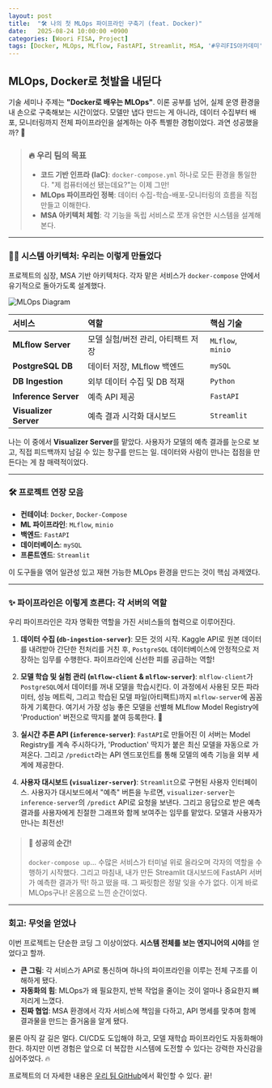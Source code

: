 ```yaml
---
layout: post
title:  "🛠️ 나의 첫 MLOps 파이프라인 구축기 (feat. Docker)"
date:   2025-08-24 10:00:00 +0900
categories: [Woori FISA, Project]
tags: [Docker, MLOps, MLflow, FastAPI, Streamlit, MSA, '#우리FIS아카데미', '#우리FISA', '#AI엔지니어링', '#K-디지털트레이닝', '#우리에프아이에스', '#글로벌소프트웨어캠퍼스']
---
```


## MLOps, Docker로 첫발을 내딛다

기술 세미나 주제는 **"Docker로 배우는 MLOps"**. 이론 공부를 넘어, 실제 운영 환경을 내 손으로 구축해보는 시간이었다. 모델만 냅다 만드는 게 아니라, 데이터 수집부터 배포, 모니터링까지 전체 파이프라인을 설계하는 아주 특별한 경험이었다. 과연 성공했을까? 🤔

> ### 🔥 우리 팀의 목표
> - **코드 기반 인프라 (IaC)**: `docker-compose.yml` 하나로 모든 환경을 통일한다. "제 컴퓨터에선 됐는데요?"는 이제 그만!
> - **MLOps 파이프라인 정복**: 데이터 수집-학습-배포-모니터링의 흐름을 직접 만들고 이해한다.
> - **MSA 아키텍처 체험**: 각 기능을 독립 서비스로 쪼개 유연한 시스템을 설계해본다.

---

### 🧑‍💻 시스템 아키텍처: 우리는 이렇게 만들었다

프로젝트의 심장, MSA 기반 아키텍처다. 각자 맡은 서비스가 `docker-compose` 안에서 유기적으로 돌아가도록 설계했다.

![MLOps Diagram](https://raw.githubusercontent.com/Fisa05-Docker-MLOps/tech-seminar/main/mlops_diagram.png)

| 서비스 | 역할 | 핵심 기술
| :--- | :--- | :--- 
| **MLflow Server** | 모델 실험/버전 관리, 아티팩트 저장 | `MLflow`, `minio`
| **PostgreSQL DB** | 데이터 저장, MLflow 백엔드 | `mySQL`
| **DB Ingestion** | 외부 데이터 수집 및 DB 적재 | `Python`
| **Inference Server** | 예측 API 제공 | `FastAPI`
| **Visualizer Server** | 예측 결과 시각화 대시보드 | `Streamlit`

나는 이 중에서 **Visualizer Server**를 맡았다. 사용자가 모델의 예측 결과를 눈으로 보고, 직접 피드백까지 남길 수 있는 창구를 만드는 일. 데이터와 사람이 만나는 접점을 만든다는 게 참 매력적이었다.

---

### 🛠️ 프로젝트 연장 모음

- **컨테이너**: `Docker`, `Docker-Compose`
- **ML 파이프라인**: `MLflow`, `minio`
- **백엔드**: `FastAPI`
- **데이터베이스**: `mySQL`
- **프론트엔드**: `Streamlit`

이 도구들을 엮어 일관성 있고 재현 가능한 MLOps 환경을 만드는 것이 핵심 과제였다.

---

### ✨ 파이프라인은 이렇게 흐른다: 각 서버의 역할

우리 파이프라인은 각자 명확한 역할을 가진 서비스들의 협력으로 이루어진다.

1.  **데이터 수집 (`db-ingestion-server`)**: 모든 것의 시작. Kaggle API로 원본 데이터를 내려받아 간단한 전처리를 거친 후, `PostgreSQL` 데이터베이스에 안정적으로 저장하는 임무를 수행한다. 파이프라인에 신선한 피를 공급하는 역할!

2.  **모델 학습 및 실험 관리 (`mlflow-client` & `mlflow-server`)**: `mlflow-client`가 `PostgreSQL`에서 데이터를 꺼내 모델을 학습시킨다. 이 과정에서 사용된 모든 파라미터, 성능 메트릭, 그리고 학습된 모델 파일(아티팩트)까지 `mlflow-server`에 꼼꼼하게 기록한다. 여기서 가장 성능 좋은 모델을 선별해 MLflow Model Registry에 'Production' 버전으로 딱지를 붙여 등록한다. 👑

3.  **실시간 추론 API (`inference-server`)**: `FastAPI`로 만들어진 이 서버는 Model Registry를 계속 주시하다가, 'Production' 딱지가 붙은 최신 모델을 자동으로 가져온다. 그리고 `/predict`라는 API 엔드포인트를 통해 모델의 예측 기능을 외부 세계에 제공한다.

4.  **사용자 대시보드 (`visualizer-server`)**: `Streamlit`으로 구현된 사용자 인터페이스. 사용자가 대시보드에서 "예측" 버튼을 누르면, `visualizer-server`는 `inference-server`의 `/predict` API로 요청을 보낸다. 그리고 응답으로 받은 예측 결과를 사용자에게 친절한 그래프와 함께 보여주는 임무를 맡았다. 모델과 사용자가 만나는 최전선!

> #### 🎉 성공의 순간!
> `docker-compose up`... 수많은 서비스가 터미널 위로 올라오며 각자의 역할을 수행하기 시작했다. 그리고 마침내, 내가 만든 Streamlit 대시보드에 FastAPI 서버가 예측한 결과가 딱! 하고 떴을 때. 그 짜릿함은 정말 잊을 수가 없다. 이게 바로 MLOps구나! 온몸으로 느낀 순간이었다.

---

### 회고: 무엇을 얻었나

이번 프로젝트는 단순한 코딩 그 이상이었다. **시스템 전체를 보는 엔지니어의 시야**를 얻었다고 할까.

- **큰 그림**: 각 서비스가 API로 통신하며 하나의 파이프라인을 이루는 전체 구조를 이해하게 됐다.
- **자동화의 힘**: MLOps가 왜 필요한지, 반복 작업을 줄이는 것이 얼마나 중요한지 뼈저리게 느꼈다.
- **진짜 협업**: MSA 환경에서 각자 서비스에 책임을 다하고, API 명세를 맞추며 함께 결과물을 만드는 즐거움을 알게 됐다.

물론 아직 갈 길은 멀다. CI/CD도 도입해야 하고, 모델 재학습 파이프라인도 자동화해야 한다. 하지만 이번 경험은 앞으로 더 복잡한 시스템에 도전할 수 있다는 강력한 자신감을 심어주었다. 🔥

프로젝트의 더 자세한 내용은 [우리 팀 GitHub](https://github.com/Fisa05-Docker-MLOps/tech-seminar)에서 확인할 수 있다. 끝!
